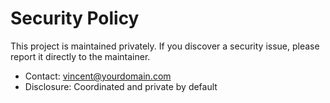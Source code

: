 # Security Policy

This project is maintained privately. If you discover a security issue, please report it directly to the maintainer.

- Contact: vincent@yourdomain.com
- Disclosure: Coordinated and private by default
